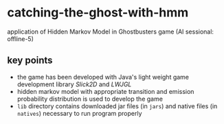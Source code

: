 ﻿# catching-the-ghost-with-hmm
application of Hidden Markov Model in Ghostbusters game (AI sessional: offline-5)  
## key points
- the game has been developed with Java's light weight game development library *Slick2D* and *LWJGL*
- hidden markov model with appropriate transition and emission probability distribution is used to develop the game
- ```lib``` directory contains downloaded jar files (in ```jars```) and native files (in ```natives```) necessary to run program properly

